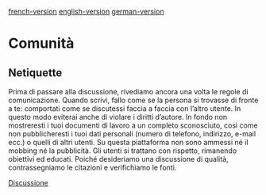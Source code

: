 [french-version](https://github.com/ehealthsuisse/Swiss-SNOMED-Community/blob/main/Netiquette/Netiquette_FR.md)
[english-version](https://github.com/ehealthsuisse/Swiss-SNOMED-Community/blob/main/Netiquette/Netiquette_EN.md)
[german-version](https://github.com/ehealthsuisse/Swiss-SNOMED-Community/blob/main/Netiquette/Netiquette_DE.md) 
# Comunità

## Netiquette

Prima di passare alla discussione, rivediamo ancora una volta le regole di comunicazione. Quando scrivi, fallo come se la persona si trovasse di fronte a te: comportati come se discutessi faccia a faccia con l’altro utente. In questo modo eviterai anche di violare i diritti d’autore. In fondo non mostreresti i tuoi documenti di lavoro a un completo sconosciuto, così come non pubblicheresti i tuoi dati personali (numero di telefono, indirizzo, e-mail ecc.) o quelli di altri utenti. Su questa piattaforma non sono ammessi né il mobbing né la pubblicità. Gli utenti si trattano con rispetto, rimanendo obiettivi ed educati. Poiché desideriamo una discussione di qualità, contrassegniamo le citazioni e verifichiamo le fonti.

[Discussione](https://github.com/ehealthsuisse/Swiss-SNOMED-Community/discussions)
